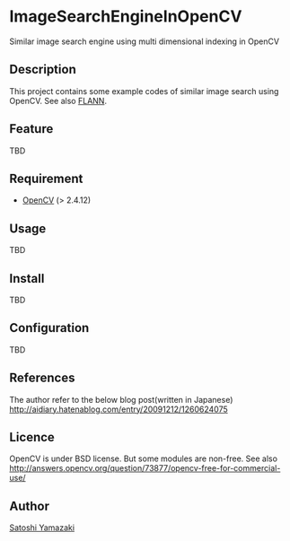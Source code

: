 # ImageSearchEngineInOpenCV
Similar image search engine using multi dimensional indexing in OpenCV

## Description

This project contains some example codes of similar image search using OpenCV.
See also [FLANN](https://docs.opencv.org/trunk/db/d18/classcv_1_1flann_1_1GenericIndex.html).

## Feature

TBD

## Requirement

- [OpenCV](https://opencv.org/) (> 2.4.12)

## Usage

TBD

## Install

TBD

## Configuration

TBD

## References

The author refer to the below blog post(written in Japanese)  
http://aidiary.hatenablog.com/entry/20091212/1260624075

## Licence

OpenCV is under BSD license. But some modules are non-free. See also http://answers.opencv.org/question/73877/opencv-free-for-commercial-use/

## Author
[Satoshi Yamazaki](https://github.com/SatoshiYamazaki)
